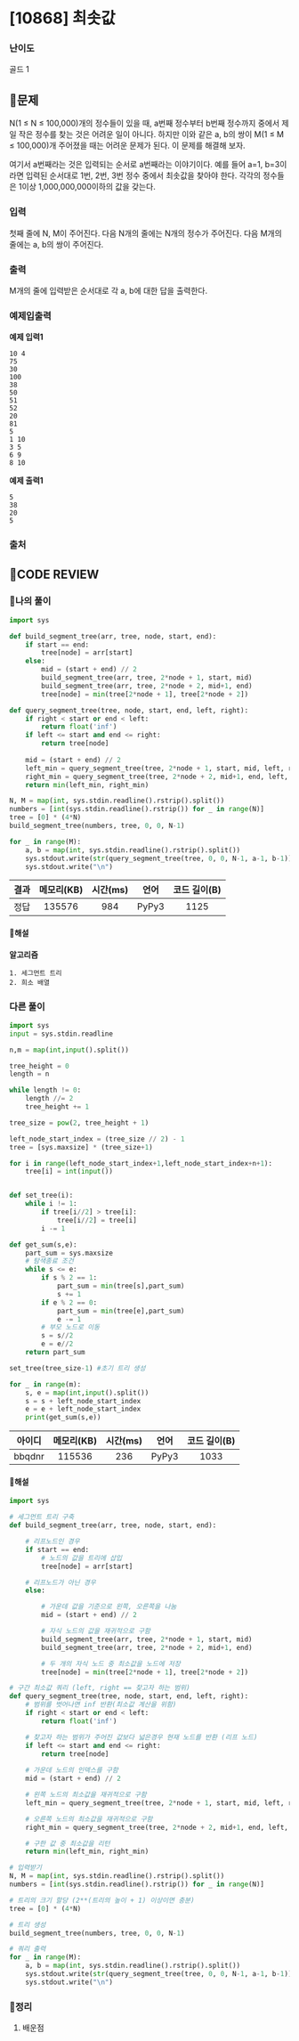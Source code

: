 # [10868] 최솟값

### **난이도**
골드 1
## **📝문제**
N(1 ≤ N ≤ 100,000)개의 정수들이 있을 때, a번째 정수부터 b번째 정수까지 중에서 제일 작은 정수를 찾는 것은 어려운 일이 아니다. 하지만 이와 같은 a, b의 쌍이 M(1 ≤ M ≤ 100,000)개 주어졌을 때는 어려운 문제가 된다. 이 문제를 해결해 보자.

여기서 a번째라는 것은 입력되는 순서로 a번째라는 이야기이다. 예를 들어 a=1, b=3이라면 입력된 순서대로 1번, 2번, 3번 정수 중에서 최솟값을 찾아야 한다. 각각의 정수들은 1이상 1,000,000,000이하의 값을 갖는다.
### **입력**
첫째 줄에 N, M이 주어진다. 다음 N개의 줄에는 N개의 정수가 주어진다. 다음 M개의 줄에는 a, b의 쌍이 주어진다.
### **출력**
M개의 줄에 입력받은 순서대로 각 a, b에 대한 답을 출력한다.
### **예제입출력**

**예제 입력1**

```
10 4
75
30
100
38
50
51
52
20
81
5
1 10
3 5
6 9
8 10
```

**예제 출력1**

```
5
38
20
5
```

### **출처**

## **🧐CODE REVIEW**

### **🧾나의 풀이**

```python
import sys

def build_segment_tree(arr, tree, node, start, end):
    if start == end:
        tree[node] = arr[start]
    else:
        mid = (start + end) // 2
        build_segment_tree(arr, tree, 2*node + 1, start, mid)
        build_segment_tree(arr, tree, 2*node + 2, mid+1, end)
        tree[node] = min(tree[2*node + 1], tree[2*node + 2])

def query_segment_tree(tree, node, start, end, left, right):
    if right < start or end < left:
        return float('inf')
    if left <= start and end <= right:
        return tree[node]
    
    mid = (start + end) // 2
    left_min = query_segment_tree(tree, 2*node + 1, start, mid, left, right)
    right_min = query_segment_tree(tree, 2*node + 2, mid+1, end, left, right)
    return min(left_min, right_min)

N, M = map(int, sys.stdin.readline().rstrip().split())
numbers = [int(sys.stdin.readline().rstrip()) for _ in range(N)]
tree = [0] * (4*N)
build_segment_tree(numbers, tree, 0, 0, N-1)

for _ in range(M):
    a, b = map(int, sys.stdin.readline().rstrip().split())
    sys.stdout.write(str(query_segment_tree(tree, 0, 0, N-1, a-1, b-1)))
    sys.stdout.write("\n")
```

결과	| 메모리(KB) |	시간(ms) |	언어 |	코드 길이(B)
:----:|:-----:|:-----:|:-----:|:--------:
정답|135576|984|PyPy3|1125
#### **📝해설**

**알고리즘**
```
1. 세그먼트 트리
2. 희소 배열
```

### **다른 풀이**

```python
import sys
input = sys.stdin.readline

n,m = map(int,input().split())

tree_height = 0
length = n

while length != 0:
    length //= 2
    tree_height += 1

tree_size = pow(2, tree_height + 1)

left_node_start_index = (tree_size // 2) - 1
tree = [sys.maxsize] * (tree_size+1)

for i in range(left_node_start_index+1,left_node_start_index+n+1):
    tree[i] = int(input())


def set_tree(i):
    while i != 1:
        if tree[i//2] > tree[i]:
            tree[i//2] = tree[i]
        i -= 1

def get_sum(s,e):
    part_sum = sys.maxsize
    # 탐색종료 조건
    while s <= e:
        if s % 2 == 1:
            part_sum = min(tree[s],part_sum)
            s += 1
        if e % 2 == 0:
            part_sum = min(tree[e],part_sum)
            e -= 1
        # 부모 노드로 이동
        s = s//2
        e = e//2
    return part_sum

set_tree(tree_size-1) #초기 트리 생성

for _ in range(m):
    s, e = map(int,input().split())
    s = s + left_node_start_index
    e = e + left_node_start_index
    print(get_sum(s,e))
```

아이디 | 메모리(KB) |	시간(ms) |	언어 |	코드 길이(B) 
:-----:|:-----:|:-----:|:----:|:--------:
bbqdnr|115536|236|PyPy3|1033
#### **📝해설**

```python
import sys

# 세그먼트 트리 구축
def build_segment_tree(arr, tree, node, start, end):

    # 리프노드인 경우
    if start == end:
        # 노드의 값을 트리에 삽입
        tree[node] = arr[start]

    # 리프노드가 아닌 경우
    else:

        # 가운데 값을 기준으로 왼쪽, 오른쪽을 나눔
        mid = (start + end) // 2

        # 자식 노드의 값을 재귀적으로 구함
        build_segment_tree(arr, tree, 2*node + 1, start, mid)
        build_segment_tree(arr, tree, 2*node + 2, mid+1, end)

        # 두 개의 자식 노드 중 최소값을 노드에 저장
        tree[node] = min(tree[2*node + 1], tree[2*node + 2])

# 구간 최소값 쿼리 (left, right == 찾고자 하는 범위)
def query_segment_tree(tree, node, start, end, left, right):
    # 범위를 벗어나면 inf 반환(최소값 계산을 위함)
    if right < start or end < left:
        return float('inf')

    # 찾고자 하는 범위가 주어진 값보다 넓은경우 현재 노드를 반환 (리프 노드)
    if left <= start and end <= right:
        return tree[node]
    
    # 가운데 노드의 인덱스를 구함
    mid = (start + end) // 2

    # 왼쪽 노드의 최소값을 재귀적으로 구함
    left_min = query_segment_tree(tree, 2*node + 1, start, mid, left, right)

    # 오른쪽 노드의 최소값을 재귀적으로 구함
    right_min = query_segment_tree(tree, 2*node + 2, mid+1, end, left, right)

    # 구한 값 중 최소값을 리턴
    return min(left_min, right_min)

# 입력받기
N, M = map(int, sys.stdin.readline().rstrip().split())
numbers = [int(sys.stdin.readline().rstrip()) for _ in range(N)]

# 트리의 크기 할당 (2**(트리의 높이 + 1) 이상이면 충분)
tree = [0] * (4*N)

# 트리 생성
build_segment_tree(numbers, tree, 0, 0, N-1)

# 쿼리 출력
for _ in range(M):
    a, b = map(int, sys.stdin.readline().rstrip().split())
    sys.stdout.write(str(query_segment_tree(tree, 0, 0, N-1, a-1, b-1)))
    sys.stdout.write("\n")
```

### **🔖정리**

1. 배운점